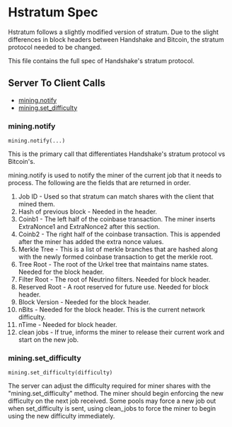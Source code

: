 # Hstratum Spec

Hstratum follows a slightly modified version of stratum. Due to the slight differences in block headers between Handshake and Bitcoin, the stratum protocol needed to be changed.

This file contains the full spec of Handshake's stratum protocol.

## Server To Client Calls

- [mining.notify](#miningnotify)
- [mining.set_difficulty](#miningset_difficulty)


### mining.notify

```mining.notify(...)```

This is the primary call that differentiates Handshake's stratum protocol vs Bitcoin's.

mining.notify is used to notify the miner of the current job that it needs to process. The following are the fields that are returned in order.

1. Job ID - Used so that stratum can match shares with the client that mined them.
2. Hash of previous block - Needed in the header.
3. Coinb1 - The left half of the coinbase transaction. The miner inserts ExtraNonce1 and ExtraNonce2 after this section.
4. Coinb2 - The right half of the coinbase transaction. This is appended after the miner has added the extra nonce values.
5. Merkle Tree - This is a list of merkle branches that are hashed along with the newly formed coinbase transaction to get the merkle root.
6. Tree Root - The root of the Urkel tree that maintains name states. Needed for the block header.
7. Filter Root - The root of Neutrino filters. Needed for block header.
8. Reserved Root - A root reserved for future use. Needed for block header.
9. Block Version - Needed for the block header.
10. nBits - Needed for the block header. This is the current network difficulty.
11. nTime - Needed for block header.
12. clean jobs - If true, informs the miner to release their current work and start on the new job.

### mining.set_difficulty

```mining.set_difficulty(difficulty)```

The server can adjust the difficulty required for miner shares with the "mining.set_difficulty" method. The miner should begin enforcing the new difficulty on the next job received. Some pools may force a new job out when set_difficulty is sent, using clean_jobs to force the miner to begin using the new difficulty immediately.




